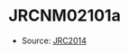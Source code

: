 <a name="material" />

# JRCNM02101a
<script type="application/ld+json">
  {
    "@context": "https://schema.org/",
    "@type": "ChemicalSubstance",
    "http://purl.org/dc/terms/conformsTo":
      {
        "@type": "CreativeWork",
        "@id": "https://bioschemas.org/profiles/ChemicalSubstance/0.4-RELEASE/"
      },
    "@id": "https://egonw.github.io/nanowiki/nanowiki388.html#material",
    "name": "JRCNM02101a",
    "sameAs": "http://127.0.0.1/mediawiki/index.php/Special:URIResolver/JRCNM02101a"
  }
</script>


* Source: [JRC2014](http://127.0.0.1/mediawiki/index.php/Special:URIResolver/JRC2014)
